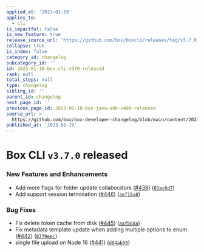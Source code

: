 ```yaml
---
applied_at: '2023-01-19'
applies_to:
  - cli
is_impactful: false
is_new_feature: true
release_source_url: 'https://github.com/box/boxcli/releases/tag/v3.7.0'
collapse: true
is_index: false
category_id: changelog
subcategory_id: ''
id: 2023-01-19-box-cli-v370-released
rank: null
total_steps: null
type: changelog
sibling_id: ''
parent_id: changelog
next_page_id: ''
previous_page_id: 2023-01-18-box-java-sdk-v400-released
source_url: >-
  https://github.com/box/box-developer-changelog/blob/main/content/2023/01-19-box-cli-v370-released.md
published_at: '2023-01-19'
---
```

# Box CLI `v3.7.0` released

### New Features and Enhancements

* Add more flags for folder update collaborators ([#438][1]) ([`83ac6d7`][2])
* Add support session termination ([#446][3]) ([`aef15a8`][4])

### Bug Fixes

* Fix delete token cache from disk ([#445][5]) ([`aafb68a`][6])
* Fix metadata template update when adding multiple options to enum ([#442][7]) ([`8779eec`][8])
* single file upload on Node 16 ([#441][9]) ([`d94ab35`][10])

[1]: https://github.com/box/boxcli/issues/438

[2]: https://github.com/box/boxcli/commit/83ac6d7c8eeb7f3dc8562c8132cade4f5af80ee1

[3]: https://github.com/box/boxcli/issues/446

[4]: https://github.com/box/boxcli/commit/aef15a8d2c7ee904db320d879deb6ebf0f934d22

[5]: https://github.com/box/boxcli/issues/445

[6]: https://github.com/box/boxcli/commit/aafb68ae38a8280bd97cf978042a8df5b71b2f52

[7]: https://github.com/box/boxcli/issues/442

[8]: https://github.com/box/boxcli/commit/8779eecf24bda5b093bc891f5097879e1876b601

[9]: https://github.com/box/boxcli/issues/441

[10]: https://github.com/box/boxcli/commit/d94ab35a38938daf4edbbd134774a3809facecbd